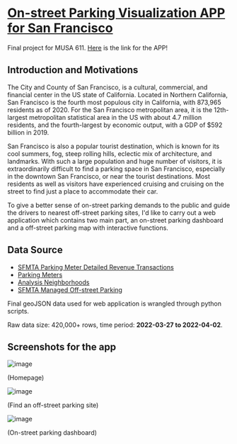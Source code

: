 # [On-street Parking Visualization APP for San Francisco](https://sscheng25.github.io/SF_Parking_APP/)
Final project for MUSA 611. [Here](https://sscheng25.github.io/SF_Parking_APP/) is the link for the APP!

## Introduction and Motivations
The City and County of San Francisco, is a cultural, commercial, and financial center in the US state of California. Located in Northern California, San Francisco is the fourth most populous city in California, with 873,965 residents as of 2020. For the San Francisco metropolitan area, it is the 12th-largest metropolitan statistical area in the US with about 4.7 million residents, and the fourth-largest by economic output, with a GDP of \$592 billion in 2019.

San Francisco is also a popular tourist destination, which is known for its cool summers, fog, steep rolling hills, eclectic mix of architecture, and landmarks. With such a large population and huge number of visitors, it is extraordinarily difficult to find a parking space in San Francisco, especially in the downtown San Francisco, or near the tourist destinations. Most residents as well as visitors have experienced cruising and cruising on the street to find just a place to accommodate their car. 

To give a better sense of on-street parking demands to the public and guide the drivers to nearest off-street parking sites, I'd like to carry out a web application which contains two main part, an on-street parking dashboard and a off-street parking map with interactive functions.

## Data Source
- [SFMTA Parking Meter Detailed Revenue Transactions](https://data.sfgov.org/Transportation/SFMTA-Parking-Meter-Detailed-Revenue-Transactions/imvp-dq3v/data)
- [Parking Meters](https://data.sfgov.org/Transportation/Parking-Meters/8vzz-qzz9)
- [Analysis Neighborhoods](https://data.sfgov.org/Geographic-Locations-and-Boundaries/Analysis-Neighborhoods/p5b7-5n3h)
- [SFMTA Managed Off-street Parking](https://data.sfgov.org/Transportation/SFMTA-Managed-Off-street-Parking/vqzx-t7c4)

Final geoJSON data used for web application is wrangled through python scripts.

Raw data size: 420,000+ rows, time period: **2022-03-27 to 2022-04-02**.

## Screenshots for the app
![image](https://user-images.githubusercontent.com/76165424/167524605-f8df6aba-d909-4dc0-88e1-9df6cd72e078.png)

(Homepage)

![image](https://user-images.githubusercontent.com/76165424/167524643-67543836-74ef-4484-8699-cf7fbfe809ee.png)

(Find an off-street parking site)

![image](https://user-images.githubusercontent.com/76165424/167524714-37d28c2a-d45b-4a9a-aeed-77c7516c3e92.png)

(On-street parking dashboard)
